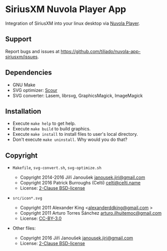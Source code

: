 SiriusXM Nuvola Player App
=============================

Integration of SiriusXM into your linux desktop via
[Nuvola Player](https://github.com/tiliado/nuvolaplayer).
 
Support
-------

Report bugs and issues at <https://github.com/tiliado/nuvola-app-siriusxm/issues>.

Dependencies
------------

  * GNU Make
  * SVG optimizer: [Scour](https://github.com/codedread/scour)
  * SVG converter: Lasem, librsvg, GraphicsMagick, ImageMagick 

Installation
------------

  * Execute ``make help`` to get help.
  * Execute ``make build`` to build graphics.
  * Execute ``make install`` to install files to user's local directory.
  * Don't execute ``make uninstall``. Why would you do that?


Copyright
---------

  - `Makefile`, `svg-convert.sh`, `svg-optimize.sh`
    + Copyright 2014-2016 Jiří Janoušek <janousek.jiri@gmail.com>
    + Copyright 2016 Patrick Burroughs (Celti) <celti@celti.name>
    + License: [2-Clause BSD-license](./LICENSE-BSD.txt)

  - `src/icon*.svg`
    + Copyright 2011 Alexander King <alexanderddking@gmail.com >
    + Copyright 2011 Arturo Torres Sánchez <arturo.ilhuitemoc@gmail.com>
    + License: [CC-BY-3.0](./LICENSE-CC-BY.txt)

  - Other files:
    + Copyright 2016 Jiří Janoušek <janousek.jiri@gmail.com>
    + License: [2-Clause BSD-license](./LICENSE-BSD.txt)
